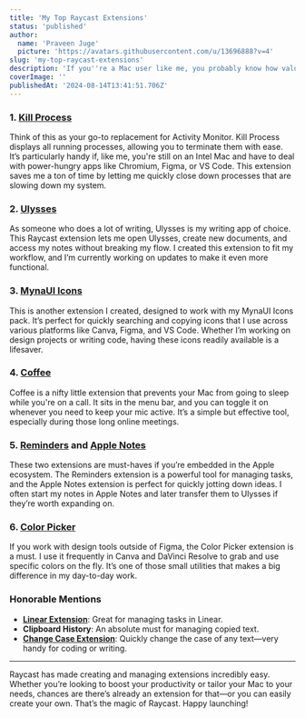 ```yaml
---
title: 'My Top Raycast Extensions'
status: 'published'
author:
  name: 'Praveen Juge'
  picture: 'https://avatars.githubusercontent.com/u/13696888?v=4'
slug: 'my-top-raycast-extensions'
description: 'If you''re a Mac user like me, you probably know how valuable a good launcher can be. Enter Raycast—it''s more than just a Mac launcher; it''s a productivity powerhouse that makes managing your tasks and apps incredibly efficient. Today, I''m sharing some of my favorite Raycast extensions that help me streamline my workflow every day. This isn’t a ranked list—just a collection of tools I find indispensable.'
coverImage: ''
publishedAt: '2024-08-14T13:41:51.706Z'
---
```


### **1. [Kill Process](https://www.raycast.com/rolandleth/kill-process)**

Think of this as your go-to replacement for Activity Monitor. Kill Process displays all running processes, allowing you to terminate them with ease. It’s particularly handy if, like me, you're still on an Intel Mac and have to deal with power-hungry apps like Chromium, Figma, or VS Code. This extension saves me a ton of time by letting me quickly close down processes that are slowing down my system.

### **2. [Ulysses](https://www.raycast.com/praveenjuge/ulysses)**

As someone who does a lot of writing, Ulysses is my writing app of choice. This Raycast extension lets me open Ulysses, create new documents, and access my notes without breaking my flow. I created this extension to fit my workflow, and I’m currently working on updates to make it even more functional.

### **3. [MynaUI Icons](https://www.raycast.com/praveenjuge/mynaui-icons)**

This is another extension I created, designed to work with my MynaUI Icons pack. It’s perfect for quickly searching and copying icons that I use across various platforms like Canva, Figma, and VS Code. Whether I’m working on design projects or writing code, having these icons readily available is a lifesaver.

### **4. [Coffee](https://www.raycast.com/mooxl/coffee)**

Coffee is a nifty little extension that prevents your Mac from going to sleep while you're on a call. It sits in the menu bar, and you can toggle it on whenever you need to keep your mic active. It’s a simple but effective tool, especially during those long online meetings.

### **5. [Reminders](https://www.raycast.com/raycast/apple-reminders) and [Apple Notes](https://www.raycast.com/raycast/apple-notes)**

These two extensions are must-haves if you’re embedded in the Apple ecosystem. The Reminders extension is a powerful tool for managing tasks, and the Apple Notes extension is perfect for quickly jotting down ideas. I often start my notes in Apple Notes and later transfer them to Ulysses if they’re worth expanding on.

### **6. [Color Picker](https://www.raycast.com/thomas/color-picker)**

If you work with design tools outside of Figma, the Color Picker extension is a must. I use it frequently in Canva and DaVinci Resolve to grab and use specific colors on the fly. It’s one of those small utilities that makes a big difference in my day-to-day work.

### Honorable Mentions

- [**Linear Extension**](https://www.raycast.com/linear/linear): Great for managing tasks in Linear.
- **Clipboard History**: An absolute must for managing copied text.
- [**Change Case Extension**](https://www.raycast.com/erics118/change-case): Quickly change the case of any text—very handy for coding or writing.

---

Raycast has made creating and managing extensions incredibly easy. Whether you’re looking to boost your productivity or tailor your Mac to your needs, chances are there’s already an extension for that—or you can easily create your own. That’s the magic of Raycast. Happy launching!